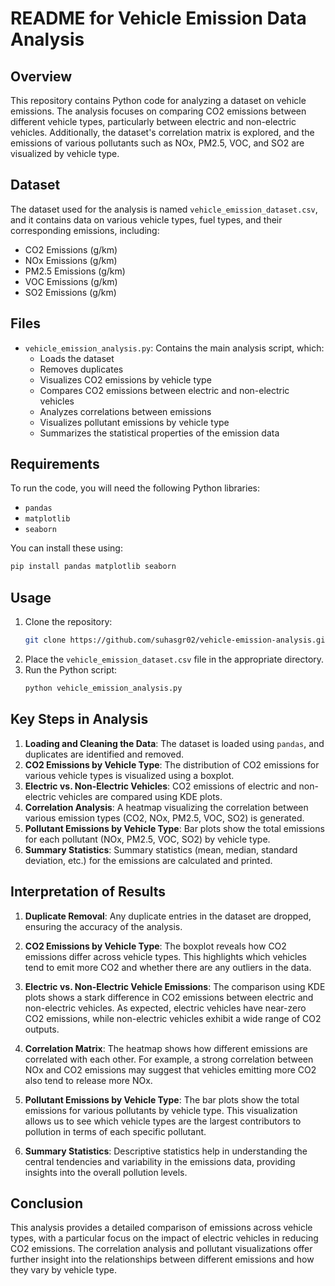 # README for Vehicle Emission Data Analysis

## Overview
This repository contains Python code for analyzing a dataset on vehicle emissions. The analysis focuses on comparing CO2 emissions between different vehicle types, particularly between electric and non-electric vehicles. Additionally, the dataset's correlation matrix is explored, and the emissions of various pollutants such as NOx, PM2.5, VOC, and SO2 are visualized by vehicle type.

## Dataset
The dataset used for the analysis is named `vehicle_emission_dataset.csv`, and it contains data on various vehicle types, fuel types, and their corresponding emissions, including:
- CO2 Emissions (g/km)
- NOx Emissions (g/km)
- PM2.5 Emissions (g/km)
- VOC Emissions (g/km)
- SO2 Emissions (g/km)

## Files
- `vehicle_emission_analysis.py`: Contains the main analysis script, which:
  - Loads the dataset
  - Removes duplicates
  - Visualizes CO2 emissions by vehicle type
  - Compares CO2 emissions between electric and non-electric vehicles
  - Analyzes correlations between emissions
  - Visualizes pollutant emissions by vehicle type
  - Summarizes the statistical properties of the emission data

## Requirements
To run the code, you will need the following Python libraries:
- `pandas`
- `matplotlib`
- `seaborn`

You can install these using:
```bash
pip install pandas matplotlib seaborn
```

## Usage
1. Clone the repository:
   ```bash
   git clone https://github.com/suhasgr02/vehicle-emission-analysis.git
   ```
2. Place the `vehicle_emission_dataset.csv` file in the appropriate directory.
3. Run the Python script:
   ```bash
   python vehicle_emission_analysis.py
   ```

## Key Steps in Analysis
1. **Loading and Cleaning the Data**: The dataset is loaded using `pandas`, and duplicates are identified and removed.
2. **CO2 Emissions by Vehicle Type**: The distribution of CO2 emissions for various vehicle types is visualized using a boxplot.
3. **Electric vs. Non-Electric Vehicles**: CO2 emissions of electric and non-electric vehicles are compared using KDE plots.
4. **Correlation Analysis**: A heatmap visualizing the correlation between various emission types (CO2, NOx, PM2.5, VOC, SO2) is generated.
5. **Pollutant Emissions by Vehicle Type**: Bar plots show the total emissions for each pollutant (NOx, PM2.5, VOC, SO2) by vehicle type.
6. **Summary Statistics**: Summary statistics (mean, median, standard deviation, etc.) for the emissions are calculated and printed.

## Interpretation of Results
1. **Duplicate Removal**: Any duplicate entries in the dataset are dropped, ensuring the accuracy of the analysis.
   
2. **CO2 Emissions by Vehicle Type**: The boxplot reveals how CO2 emissions differ across vehicle types. This highlights which vehicles tend to emit more CO2 and whether there are any outliers in the data.

3. **Electric vs. Non-Electric Vehicle Emissions**: The comparison using KDE plots shows a stark difference in CO2 emissions between electric and non-electric vehicles. As expected, electric vehicles have near-zero CO2 emissions, while non-electric vehicles exhibit a wide range of CO2 outputs.

4. **Correlation Matrix**: The heatmap shows how different emissions are correlated with each other. For example, a strong correlation between NOx and CO2 emissions may suggest that vehicles emitting more CO2 also tend to release more NOx.

5. **Pollutant Emissions by Vehicle Type**: The bar plots show the total emissions for various pollutants by vehicle type. This visualization allows us to see which vehicle types are the largest contributors to pollution in terms of each specific pollutant.

6. **Summary Statistics**: Descriptive statistics help in understanding the central tendencies and variability in the emissions data, providing insights into the overall pollution levels.

## Conclusion
This analysis provides a detailed comparison of emissions across vehicle types, with a particular focus on the impact of electric vehicles in reducing CO2 emissions. The correlation analysis and pollutant visualizations offer further insight into the relationships between different emissions and how they vary by vehicle type.
